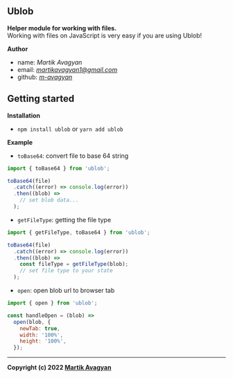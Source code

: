 ## Ublob

**Helper module for working with files.** <br />
Working with files on JavaScript is very easy if you are using Ublob!

**Author**

- name: _Martik Avagyan_
- email: _<martikavagyan1@gmail.com>_
- github: _[m-avagyan](https://github.com/m-avagyan)_

## Getting started

**Installation**

- `npm install ublob` or `yarn add ublob`

**Example**

- `toBase64`: convert file to base 64 string

```javascript
import { toBase64 } from 'ublob';

toBase64(file)
  .catch((error) => console.log(error))
  .then((blob) =>
    // set blob data...
  );
```

- `getFileType`: getting the file type

```javascript
import { getFileType, toBase64 } from 'ublob';

toBase64(file)
  .catch((error) => console.log(error))
  .then((blob) =>
    const fileType = getFileType(blob);
    // set file type to your state
  );
```

- `open`: open blob url to browser tab

```javascript
import { open } from 'ublob';

const handleOpen = (blob) =>
  open(blob, {
    newTab: true,
    width: '100%',
    height: '100%',
  });
```

---

**Copyright (c) 2022 [Martik Avagyan](https://github.com/m-avagyan)**
